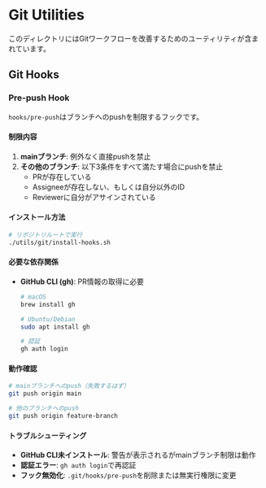 # Git Utilities

このディレクトリにはGitワークフローを改善するためのユーティリティが含まれています。

## Git Hooks

### Pre-push Hook

`hooks/pre-push`はブランチへのpushを制限するフックです。

#### 制限内容

1. **mainブランチ**: 例外なく直接pushを禁止
2. **その他のブランチ**: 以下3条件をすべて満たす場合にpushを禁止
   - PRが存在している
   - Assigneeが存在しない、もしくは自分以外のID
   - Reviewerに自分がアサインされている

#### インストール方法

```bash
# リポジトリルートで実行
./utils/git/install-hooks.sh
```

#### 必要な依存関係

- **GitHub CLI (gh)**: PR情報の取得に必要
  ```bash
  # macOS
  brew install gh

  # Ubuntu/Debian
  sudo apt install gh

  # 認証
  gh auth login
  ```

#### 動作確認

```bash
# mainブランチへのpush（失敗するはず）
git push origin main

# 他のブランチへのpush
git push origin feature-branch
```

#### トラブルシューティング

- **GitHub CLI未インストール**: 警告が表示されるがmainブランチ制限は動作
- **認証エラー**: `gh auth login`で再認証
- **フック無効化**: `.git/hooks/pre-push`を削除または無実行権限に変更